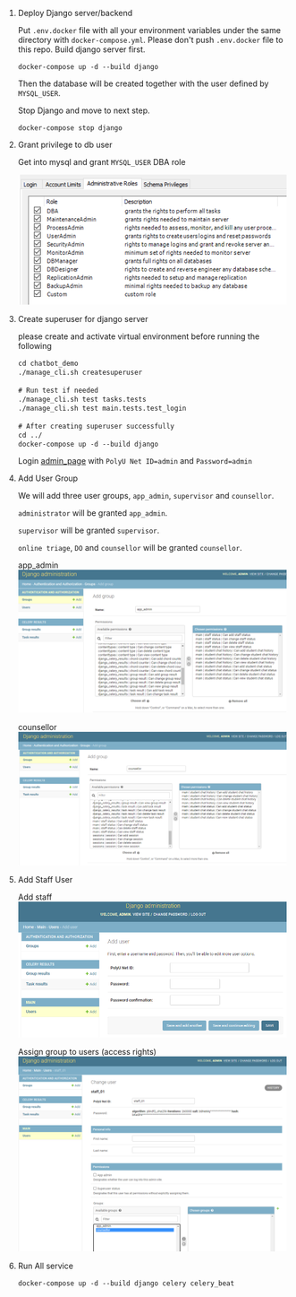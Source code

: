 1. Deploy Django server/backend
   
    Put `.env.docker` file with all your environment variables under the same directory with `docker-compose.yml`.
    Please don't push `.env.docker` file to this repo.
    Build django server first.
    ```shell
    docker-compose up -d --build django
    ```
    Then the database will be created together with the user defined by `MYSQL_USER`.

    Stop Django and move to next step.
    ```shell
    docker-compose stop django
    ```


2. Grant privilege to db user
    
    Get into mysql and grant `MYSQL_USER` DBA role
   
   ![dba_role](img/dba.png)
   

3. Create superuser for django server
   
   please create and activate virtual environment before running the following  
   ```shell
   cd chatbot_demo
   ./manage_cli.sh createsuperuser
   
   # Run test if needed
   ./manage_cli.sh test tasks.tests
   ./manage_cli.sh test main.tests.test_login
   
   # After creating superuser successfully
   cd ../
   docker-compose up -d --build django
   ```
   Login [admin_page](http://localhost:8899/admin/) with `PolyU Net ID=admin` and `Password=admin`


4. Add User Group
   
   We will add three user groups, `app_admin`, `supervisor` and `counsellor`.
   
   `administrator` will be granted `app_admin`.
   
   `supervisor` will be granted `supervisor`.
   
   `online triage`, `DO` and `counsellor` will be granted `counsellor`. 

   app_admin
   ![app_admin.png](img/app_admin.png)
   
   counsellor
   ![counsellor.png](img/counsellor.png)

5. Add Staff User
   
   Add staff
   ![add_staff](img/add_staff.png)
   
   Assign group to users (access rights)
   ![assign_groups.png](img/assign_groups.png)
   
6. Run All service

   ```shell
   docker-compose up -d --build django celery celery_beat
   ```